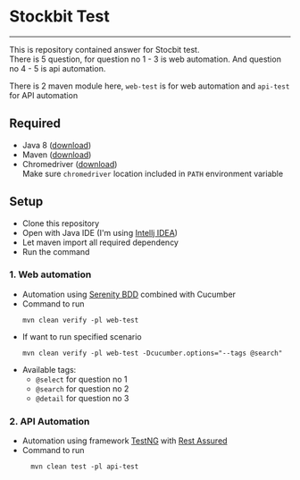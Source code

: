 # Stockbit Test
___

This is repository contained answer for Stocbit test. <br>
There is 5 question, for question no 1 - 3 is web automation. 
And question no 4 - 5 is api automation.

There is 2 maven module here, `web-test` is for web automation
and `api-test` for API automation

## Required
- Java 8 ([download](https://www.oracle.com/java/technologies/javase/javase8-archive-downloads.html))
- Maven ([download](https://maven.apache.org/download.cgi))
- Chromedriver ([download](https://chromedriver.chromium.org/downloads)) <br>
Make sure `chromedriver` location included in `PATH` environment variable

## Setup
- Clone this repository
- Open with Java IDE (I'm using [Intellj IDEA](https://www.jetbrains.com/idea/))
- Let maven import all required dependency
- Run the command

### 1. Web automation
- Automation using [Serenity BDD](https://serenity-bdd.github.io/) combined with Cucumber
- Command to run
    ```
    mvn clean verify -pl web-test
    ```
- If want to run specified scenario
    ```
    mvn clean verify -pl web-test -Dcucumber.options="--tags @search"
    ```
- Available tags:
  - `@select` for question no 1
  - `@search` for question no 2
  - `@detail` for question no 3

### 2. API Automation
- Automation using framework [TestNG](https://testng.org/doc/) with [Rest Assured](https://rest-assured.io/)
- Command to run
  ```
    mvn clean test -pl api-test
  ```